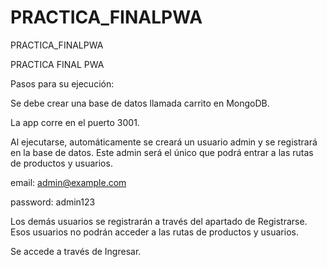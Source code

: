 # PRACTICA_FINALPWA
PRACTICA_FINALPWA

PRACTICA FINAL PWA

Pasos para su ejecución:

Se debe crear una base de datos llamada carrito en MongoDB.

La app corre en el puerto 3001.

Al ejecutarse, automáticamente se creará un usuario admin y se registrará en la base de datos. Este admin será el único que podrá entrar a las rutas de productos y usuarios.

email: admin@example.com

password: admin123

Los demás usuarios se registrarán a través del apartado de Registrarse. Esos usuarios no podrán acceder a las rutas de productos y usuarios.

Se accede a través de Ingresar.
